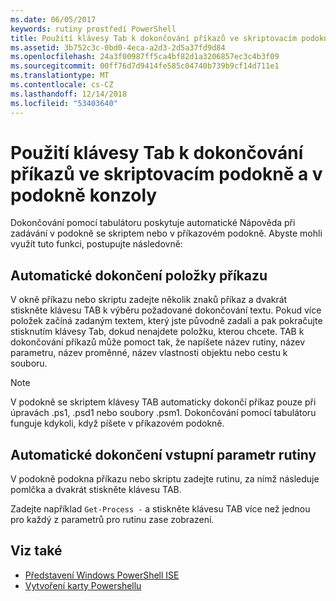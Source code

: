 ```yaml
---
ms.date: 06/05/2017
keywords: rutiny prostředí PowerShell
title: Použití klávesy Tab k dokončování příkazů ve skriptovacím podokně a v podokně konzoly
ms.assetid: 3b752c3c-0bd0-4eca-a2d3-2d5a37fd9d84
ms.openlocfilehash: 24a3f00987ff5ca4bf82d1a3206857ec3c4b3f09
ms.sourcegitcommit: 00ff76d7d9414fe585c04740b739b9cf14d711e1
ms.translationtype: MT
ms.contentlocale: cs-CZ
ms.lasthandoff: 12/14/2018
ms.locfileid: "53403640"
---
```

# <a name="how-to-use-tab-completion-in-the-script-pane-and-console-pane"></a>Použití klávesy Tab k dokončování příkazů ve skriptovacím podokně a v podokně konzoly

Dokončování pomocí tabulátoru poskytuje automatické Nápověda při zadávání v podokně se skriptem nebo v příkazovém podokně. Abyste mohli využít tuto funkci, postupujte následovně:

## <a name="to-automatically-complete-a-command-entry"></a>Automatické dokončení položky příkazu

V okně příkazu nebo skriptu zadejte několik znaků příkaz a dvakrát stiskněte klávesu TAB k výběru požadované dokončování textu. Pokud více položek začíná zadaným textem, který jste původně zadali a pak pokračujte stisknutím klávesy Tab, dokud nenajdete položku, kterou chcete. TAB k dokončování příkazů může pomoct tak, že napíšete název rutiny, název parametru, název proměnné, název vlastnosti objektu nebo cestu k souboru.

> [!NOTE]
> V podokně se skriptem klávesy TAB automaticky dokončí příkaz pouze při úpravách .ps1, .psd1 nebo soubory .psm1. Dokončování pomocí tabulátoru funguje kdykoli, když píšete v příkazovém podokně.

## <a name="to-automatically-complete-a-cmdlet-parameter-entry"></a>Automatické dokončení vstupní parametr rutiny

V podokně podokna příkazu nebo skriptu zadejte rutinu, za nímž následuje pomlčka a dvakrát stiskněte klávesu TAB.

Zadejte například `Get-Process -` a stiskněte klávesu TAB více než jednou pro každý z parametrů pro rutinu zase zobrazení.

## <a name="see-also"></a>Viz také

- [Představení Windows PowerShell ISE](Introducing-the-Windows-PowerShell-ISE.md)
- [Vytvoření karty Powershellu](How-to-Create-a-PowerShell-Tab-in-Windows-PowerShell-ISE.md)
